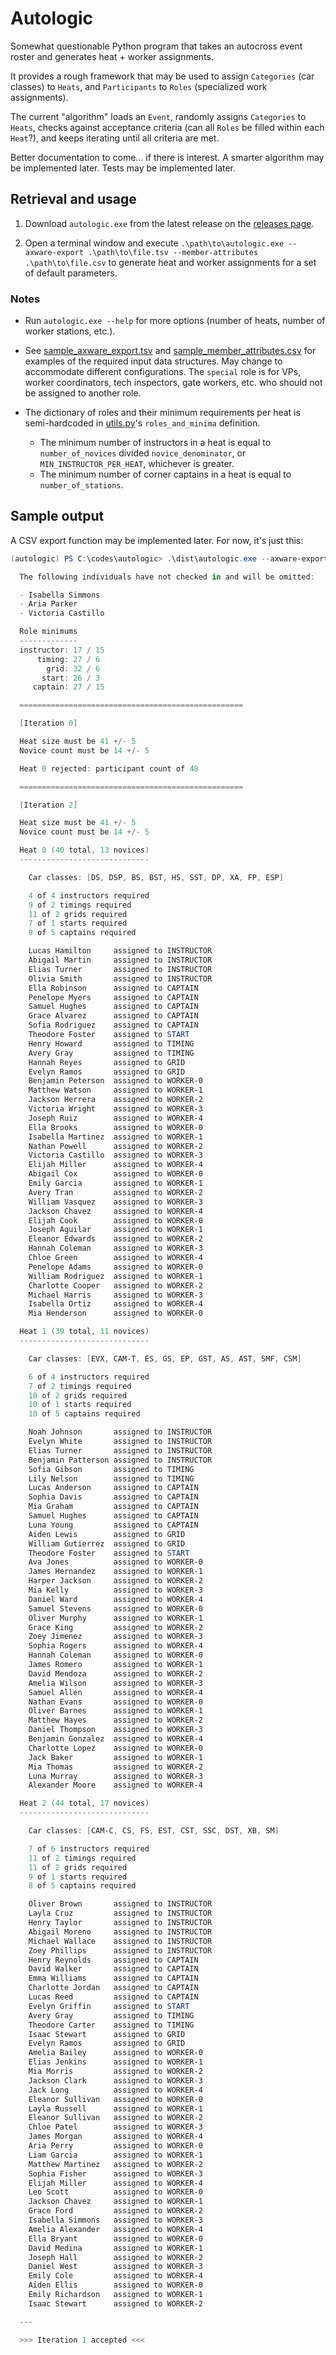 # Autologic

Somewhat questionable Python program that takes an autocross event roster and generates heat + worker assignments.

It provides a rough framework that may be used to assign `Categories` (car classes) to `Heats`, and `Participants` to `Roles` (specialized work assignments).

The current "algorithm" loads an `Event`, randomly assigns `Categories` to `Heats`, checks against acceptance criteria (can all `Roles` be filled within each `Heat`?), and keeps iterating until all criteria are met.

Better documentation to come... if there is interest. A smarter algorithm may be implemented later. Tests may be implemented later.

## Retrieval and usage

1. Download `autologic.exe` from the latest release on the [releases page](https://github.com/joshuavictorchen/autologic/releases/).

2. Open a terminal window and execute `.\path\to\autologic.exe --axware-export .\path\to\file.tsv --member-attributes .\path\to\file.csv` to generate heat and worker assignments for a set of default parameters.

### Notes

- Run `autologic.exe --help` for more options (number of heats, number of worker stations, etc.).

- See [sample_axware_export.tsv](./tests/sample_axware_export.tsv) and [sample_member_attributes.csv](./tests/sample_member_attributes.csv) for examples of the required input data structures. May change to accommodate different configurations. The `special` role is for VPs, worker coordinators, tech inspectors, gate workers, etc. who should not be assigned to another role.

- The dictionary of roles and their minimum requirements per heat is semi-hardcoded in [utils.py](./source/utils.py)'s `roles_and_minima` definition.
  - The minimum number of instructors in a heat is equal to `number_of_novices` divided `novice_denominator`, or `MIN_INSTRUCTOR_PER_HEAT`, whichever is greater.
  - The minimum number of corner captains in a heat is equal to `number_of_stations`.

## Sample output

A CSV export function may be implemented later. For now, it's just this:

```powershell
(autologic) PS C:\codes\autologic> .\dist\autologic.exe --axware-export .\tests\sample_axware_export.tsv --member-attributes .\tests\sample_member_attributes.csv

  The following individuals have not checked in and will be omitted:

  - Isabella Simmons
  - Aria Parker
  - Victoria Castillo

  Role minimums
  -------------
  instructor: 17 / 15
      timing: 27 / 6
        grid: 32 / 6
       start: 26 / 3
     captain: 27 / 15

  ==================================================

  [Iteration 0]

  Heat size must be 41 +/- 5
  Novice count must be 14 +/- 5

  Heat 0 rejected: participant count of 48

  ==================================================

  [Iteration 2]

  Heat size must be 41 +/- 5
  Novice count must be 14 +/- 5

  Heat 0 (40 total, 13 novices)
  -----------------------------

    Car classes: [DS, DSP, BS, BST, HS, SST, DP, XA, FP, ESP]

    4 of 4 instructors required
    9 of 2 timings required
    11 of 2 grids required
    7 of 1 starts required
    9 of 5 captains required

    Lucas Hamilton     assigned to INSTRUCTOR
    Abigail Martin     assigned to INSTRUCTOR
    Elias Turner       assigned to INSTRUCTOR
    Olivia Smith       assigned to INSTRUCTOR
    Ella Robinson      assigned to CAPTAIN
    Penelope Myers     assigned to CAPTAIN
    Samuel Hughes      assigned to CAPTAIN
    Grace Alvarez      assigned to CAPTAIN
    Sofia Rodriguez    assigned to CAPTAIN
    Theodore Foster    assigned to START
    Henry Howard       assigned to TIMING
    Avery Gray         assigned to TIMING
    Hannah Reyes       assigned to GRID
    Evelyn Ramos       assigned to GRID
    Benjamin Peterson  assigned to WORKER-0
    Matthew Watson     assigned to WORKER-1
    Jackson Herrera    assigned to WORKER-2
    Victoria Wright    assigned to WORKER-3
    Joseph Ruiz        assigned to WORKER-4
    Ella Brooks        assigned to WORKER-0
    Isabella Martinez  assigned to WORKER-1
    Nathan Powell      assigned to WORKER-2
    Victoria Castillo  assigned to WORKER-3
    Elijah Miller      assigned to WORKER-4
    Abigail Cox        assigned to WORKER-0
    Emily Garcia       assigned to WORKER-1
    Avery Tran         assigned to WORKER-2
    William Vasquez    assigned to WORKER-3
    Jackson Chavez     assigned to WORKER-4
    Elijah Cook        assigned to WORKER-0
    Joseph Aguilar     assigned to WORKER-1
    Eleanor Edwards    assigned to WORKER-2
    Hannah Coleman     assigned to WORKER-3
    Chloe Green        assigned to WORKER-4
    Penelope Adams     assigned to WORKER-0
    William Rodriguez  assigned to WORKER-1
    Charlotte Cooper   assigned to WORKER-2
    Michael Harris     assigned to WORKER-3
    Isabella Ortiz     assigned to WORKER-4
    Mia Henderson      assigned to WORKER-0

  Heat 1 (39 total, 11 novices)
  -----------------------------

    Car classes: [EVX, CAM-T, ES, GS, EP, GST, AS, AST, SMF, CSM]

    6 of 4 instructors required
    7 of 2 timings required
    10 of 2 grids required
    10 of 1 starts required
    10 of 5 captains required

    Noah Johnson       assigned to INSTRUCTOR
    Evelyn White       assigned to INSTRUCTOR
    Elias Turner       assigned to INSTRUCTOR
    Benjamin Patterson assigned to INSTRUCTOR
    Sofia Gibson       assigned to TIMING
    Lily Nelson        assigned to TIMING
    Lucas Anderson     assigned to CAPTAIN
    Sophia Davis       assigned to CAPTAIN
    Mia Graham         assigned to CAPTAIN
    Samuel Hughes      assigned to CAPTAIN
    Luna Young         assigned to CAPTAIN
    Aiden Lewis        assigned to GRID
    William Gutierrez  assigned to GRID
    Theodore Foster    assigned to START
    Ava Jones          assigned to WORKER-0
    James Hernandez    assigned to WORKER-1
    Harper Jackson     assigned to WORKER-2
    Mia Kelly          assigned to WORKER-3
    Daniel Ward        assigned to WORKER-4
    Samuel Stevens     assigned to WORKER-0
    Oliver Murphy      assigned to WORKER-1
    Grace King         assigned to WORKER-2
    Zoey Jimenez       assigned to WORKER-3
    Sophia Rogers      assigned to WORKER-4
    Hannah Coleman     assigned to WORKER-0
    James Romero       assigned to WORKER-1
    David Mendoza      assigned to WORKER-2
    Amelia Wilson      assigned to WORKER-3
    Samuel Allen       assigned to WORKER-4
    Nathan Evans       assigned to WORKER-0
    Oliver Barnes      assigned to WORKER-1
    Matthew Hayes      assigned to WORKER-2
    Daniel Thompson    assigned to WORKER-3
    Benjamin Gonzalez  assigned to WORKER-4
    Charlotte Lopez    assigned to WORKER-0
    Jack Baker         assigned to WORKER-1
    Mia Thomas         assigned to WORKER-2
    Luna Murray        assigned to WORKER-3
    Alexander Moore    assigned to WORKER-4

  Heat 2 (44 total, 17 novices)
  -----------------------------

    Car classes: [CAM-C, CS, FS, EST, CST, SSC, DST, XB, SM]

    7 of 6 instructors required
    11 of 2 timings required
    11 of 2 grids required
    9 of 1 starts required
    8 of 5 captains required

    Oliver Brown       assigned to INSTRUCTOR
    Layla Cruz         assigned to INSTRUCTOR
    Henry Taylor       assigned to INSTRUCTOR
    Abigail Moreno     assigned to INSTRUCTOR
    Michael Wallace    assigned to INSTRUCTOR
    Zoey Phillips      assigned to INSTRUCTOR
    Henry Reynolds     assigned to CAPTAIN
    David Walker       assigned to CAPTAIN
    Emma Williams      assigned to CAPTAIN
    Charlotte Jordan   assigned to CAPTAIN
    Lucas Reed         assigned to CAPTAIN
    Evelyn Griffin     assigned to START
    Avery Gray         assigned to TIMING
    Theodore Carter    assigned to TIMING
    Isaac Stewart      assigned to GRID
    Evelyn Ramos       assigned to GRID
    Amelia Bailey      assigned to WORKER-0
    Elias Jenkins      assigned to WORKER-1
    Mia Morris         assigned to WORKER-2
    Jackson Clark      assigned to WORKER-3
    Jack Long          assigned to WORKER-4
    Eleanor Sullivan   assigned to WORKER-0
    Layla Russell      assigned to WORKER-1
    Eleanor Sullivan   assigned to WORKER-2
    Chloe Patel        assigned to WORKER-3
    James Morgan       assigned to WORKER-4
    Aria Perry         assigned to WORKER-0
    Liam Garcia        assigned to WORKER-1
    Matthew Martinez   assigned to WORKER-2
    Sophia Fisher      assigned to WORKER-3
    Elijah Miller      assigned to WORKER-4
    Leo Scott          assigned to WORKER-0
    Jackson Chavez     assigned to WORKER-1
    Grace Ford         assigned to WORKER-2
    Isabella Simmons   assigned to WORKER-3
    Amelia Alexander   assigned to WORKER-4
    Ella Bryant        assigned to WORKER-0
    David Medina       assigned to WORKER-1
    Joseph Hall        assigned to WORKER-2
    Daniel West        assigned to WORKER-3
    Emily Cole         assigned to WORKER-4
    Aiden Ellis        assigned to WORKER-0
    Emily Richardson   assigned to WORKER-1
    Isaac Stewart      assigned to WORKER-2

  ---

  >>> Iteration 1 accepted <<<
```
